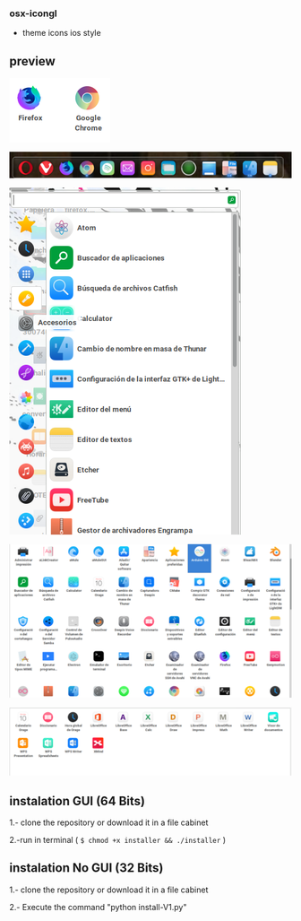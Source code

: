 ### osx-icongl


* theme icons ios style


## preview


![navegadores](images/navegadores.png "De 150 x 150 píxeles")


![dock](images/dock.png "De 150 x 150 píxeles")




![lanza](images/lanza.png "De 150 x 150 píxeles")




![app](images/app.png "De 150 x 150 píxeles")




![office](images/office.png "De 150 x 150 píxeles")


## instalation GUI (64 Bits)


1.- clone the repository or download it in a file cabinet


2.-run in terminal (
 ``
 $ chmod +x installer && ./installer
 ``
) 

## instalation No GUI (32 Bits)


1.- clone the repository or download it in a file cabinet


2.- Execute the command "python install-V1.py"
